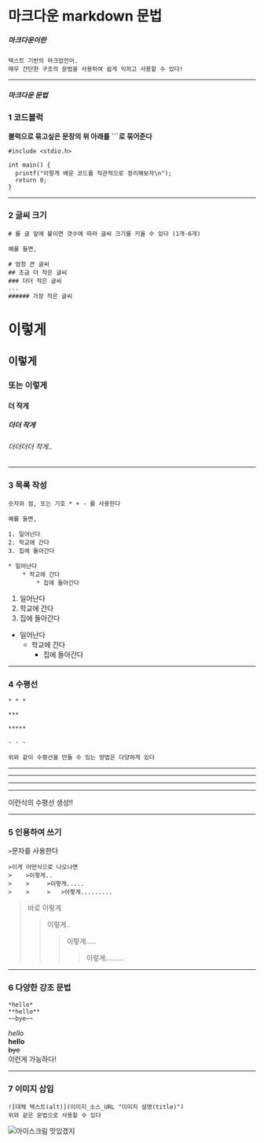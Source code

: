 # 마크다운 markdown 문법

##### *마크다운이란*

``` 
텍스트 기반의 마크업언어. 
매우 간단한 구조의 문법을 사용하여 쉽게 익히고 사용할 수 있다!
``` 
***
##### *마크다운 문법*

### 1 코드블럭

**블럭으로 묶고싶은 문장의 위 아래를 ```로 묶어준다**

```
#include <stdio.h>

int main() {
  printf("이렇게 배운 코드를 직관적으로 정리해보자\n");
  return 0;
}
```
***
### 2 글씨 크기

```
# 를 글 앞에 붙이면 갯수에 따라 글씨 크기를 키울 수 있다 (1개-6개)

예를 들면,

# 엄청 큰 글씨
## 조금 더 작은 글씨
### 더더 작은 글씨
...
###### 가장 작은 글씨
```

# 이렇게
## 이렇게
### 또는 이렇게
#### 더 작게
##### 더더 작게
###### 더더더더 작게..
***
### 3 목록 작성

```
숫자와 점, 또는 기호 * + - 를 사용한다 

예를 들면,

1. 일어난다
2. 학교에 간다
3. 집에 돌아간다

* 일어난다
    * 학교에 간다
        * 집에 돌아간다

```
1. 일어난다
2. 학교에 간다
3. 집에 돌아간다

* 일어난다
    * 학교에 간다
        * 집에 돌아간다
***
### 4 수평선

```
* * *

***

*****

- - -

위와 같이 수평선을 만들 수 있는 방법은 다양하게 있다
```
* * *

***

*****

- - -
이런식의 수평선 생성!!
***
### 5 인용하여 쓰기
<code>></code>문자를 사용한다
```
>이게 어떤식으로 나오나면
>    >이렇게..
>    >     >이렇게.....
>    >     >   >이렇게.........
```
>바로 이렇게
>    >이렇게..
>    >    >이렇게.....
>    >    >    >이렇게.........
***

### 6 다양한 강조 문법
```
*hello*
**hello**
~~bye~~
```

*hello*   
**hello**   
~~bye~~   
이런게 가능하다!
***
### 7 이미지 삽입

```
![대체 텍스트(alt)](이미지_소스_URL "이미지 설명(title)")
위와 같은 문법으로 사용할 수 있다
```
![아이스크림 맛있겠지](https://postfiles.pstatic.net/MjAyMzAzMjhfMjEw/MDAxNjc5OTMwNjUwNTIx.OENQnddnoONaDkZO-tN5ixwyNdyy2xqWv1OQRExB9RMg.PwRa-sKA5BVzOaJCDMJcmI97dMZhxlvfgZYqFOZHp6cg.JPEG.parkmiri0722/IMG_4757_작게.jpeg?type=w966 "아이스크림 맛있겠지")    